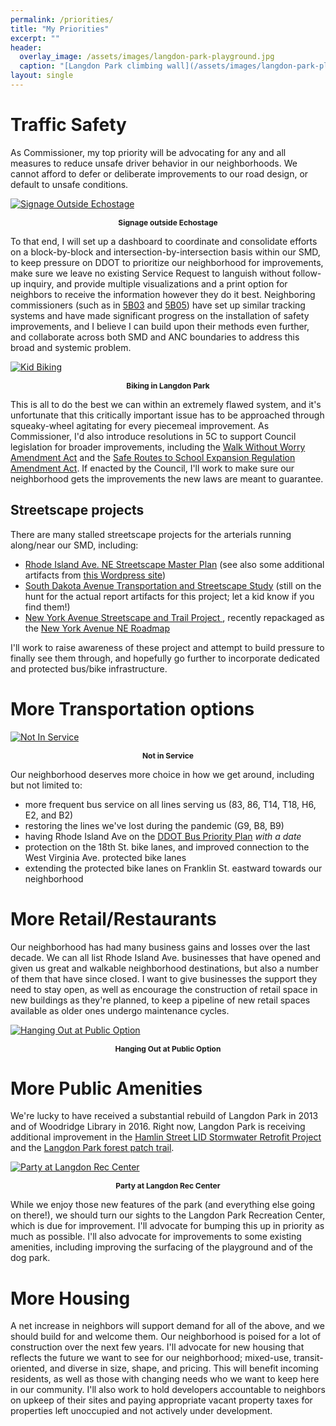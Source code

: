 ```yaml
---
permalink: /priorities/
title: "My Priorities"
excerpt: ""
header:
  overlay_image: /assets/images/langdon-park-playground.jpg
  caption: "[Langdon Park climbing wall](/assets/images/langdon-park-playground.jpg)"
layout: single
---
```

<style>
  p.caption {font-weight: bold; font-size: 12px; text-align: center}
</style>
# Traffic Safety
As Commissioner, my top priority will be advocating for any and all measures to reduce unsafe driver behavior in our neighborhoods. We cannot afford to defer or deliberate improvements to our road design, or default to unsafe conditions.

[![Signage Outside Echostage](/assets/images/echostage-signs.jpg)](/assets/images/echostage-signs.jpg)
<p class="caption">Signage outside Echostage</p>

To that end, I will set up a dashboard to coordinate and consolidate efforts on a block-by-block and intersection-by-intersection basis within our SMD, to keep pressure on DDOT to prioritize our neighborhood for improvements, make sure we leave no existing Service Request to languish without follow-up inquiry, and provide multiple visualizations and a print option for neighbors to receive the information however they do it best. Neighboring commissioners (such as in [5B03](https://www.anc5b03.com/5b03-request-dashboard) and [5B05](https://anc5b05.com/what-im-working-on)) have set up similar tracking systems and have made significant progress on the installation of safety improvements, and I believe I can build upon their methods even further, and collaborate across both SMD and ANC boundaries to address this broad and systemic problem.

[![Kid Biking](/assets/images/kid-biking.jpg)](/assets/images/kid-biking.jpg)
<p class="caption">Biking in Langdon Park</p>

This is all to do the best we can within an extremely flawed system, and it's unfortunate that this critically important issue has to be approached through squeaky-wheel agitating for every piecemeal improvement. As Commissioner, I'd also introduce resolutions in 5C to support Council legislation for broader improvements, including the [Walk Without Worry Amendment Act](https://lims.dccouncil.us/Legislation/B24-0566) and the [Safe Routes to School Expansion Regulation Amendment Act](https://lims.dccouncil.us/Legislation/B24-0565). If enacted by the Council, I'll work to make sure our neighborhood gets the improvements the new laws are meant to guarantee.

## Streetscape projects
There are many stalled streetscape projects for the arterials running along/near our SMD, including:
- [Rhode Island Ave. NE Streetscape Master Plan](https://ddot.dc.gov/page/rhode-island-avenue-ne-streetscape-master-plan) (see also some additional artifacts from [this Wordpress site](https://riastreetscapeproject.wordpress.com/))
- [South Dakota Avenue Transportation and Streetscape Study](https://ddot.dc.gov/page/south-dakota-avenue-transportation-and-streetscape-study) (still on the hunt for the actual report artifacts for this project; let a kid know if you find them!)
- [New York Avenue Streetscape and Trail Project
](https://www.newyorkavenueproject.com/), recently repackaged as the [New York Avenue NE Roadmap](https://planning.dc.gov/NYAroadmap)

I'll work to raise awareness of these project and attempt to build pressure to finally see them through, and hopefully go further to incorporate dedicated and protected bus/bike infrastructure.

# More Transportation options
[![Not In Service](/assets/images/bus-not-in-service.jpg)](/assets/images/bus-not-in-service.jpg)
<p class="caption">Not in Service</p>

Our neighborhood deserves more choice in how we get around, including but not limited to:
- more frequent bus service on all lines serving us (83, 86, T14, T18, H6, E2, and B2)
- restoring the lines we've lost during the pandemic (G9, B8, B9)
- having Rhode Island Ave on the [DDOT Bus Priority Plan](https://ddot.dc.gov/page/bus-priority-plan-and-resources) *with a date*
- protection on the 18th St. bike lanes, and improved connection to the West Virginia Ave. protected bike lanes
- extending the protected bike lanes on Franklin St. eastward towards our neighborhood

# More Retail/Restaurants
Our neighborhood has had many business gains and losses over the last decade. We can all list Rhode Island Ave. businesses that have opened and given us great and walkable neighborhood destinations, but also a number of them that have since closed. I want to give businesses the support they need to stay open, as well as encourage the construction of retail space in new buildings as they're planned, to keep a pipeline of new retail spaces available as older ones undergo maintenance cycles.

[![Hanging Out at Public Option](/assets/images/public-option-silly.jpg)](/assets/images/public-option-silly.jpg)
<p class="caption">Hanging Out at Public Option</p>

# More Public Amenities
We're lucky to have received a substantial rebuild of Langdon Park in 2013 and of Woodridge Library in 2016. Right now, Langdon Park is receiving additional improvement in the [Hamlin Street LID Stormwater Retrofit Project](https://doee.dc.gov/service/hamlin-street-lid-stormwater-retrofit-project) and the [Langdon Park forest patch trail](https://caseytrees.org/2022/04/notes-from-the-field-langdon-park/).

[![Party at Langdon Rec Center](/assets/images/langdon-rec-birthday.jpg)](/assets/images/langdon-rec-birthday.jpg)
<p class="caption">Party at Langdon Rec Center</p>

While we enjoy those new features of the park (and everything else going on there!), we should turn our sights to the Langdon Park Recreation Center, which is due for improvement. I'll advocate for bumping this up in priority as much as possible. I'll also advocate for improvements to some existing amenities, including improving the surfacing of the playground and of the dog park.

# More Housing
A net increase in neighbors will support demand for all of the above, and we should build for and welcome them. Our neighborhood is poised for a lot of construction over the next few years. I'll advocate for new housing that reflects the future we want to see for our neighborhood; mixed-use, transit-oriented, and diverse in size, shape, and pricing. This will benefit incoming residents, as well as those with changing needs who we want to keep here in our community. I'll also work to hold developers accountable to neighbors on upkeep of their sites and paying appropriate vacant property taxes for properties left unoccupied and not actively under development.